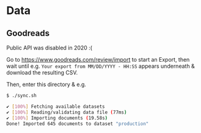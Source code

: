 # Data

## Goodreads

Public API was disabled in 2020 :(

Go to <https://www.goodreads.com/review/import> to start an Export, then wait until e.g. `Your export from MM/DD/YYYY - HH:SS` appears underneath & download the resulting CSV.

Then, enter this directory & e.g.

```sh
$ ./sync.sh

✔ [100%] Fetching available datasets
✔ [100%] Reading/validating data file (77ms)
✔ [100%] Importing documents (19.58s)
Done! Imported 645 documents to dataset "production"
```
